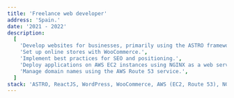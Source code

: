 ```yaml
---
title: 'Freelance web developer'
address: 'Spain.'
date: '2021 - 2022'
description:
  [
    'Develop websites for businesses, primarily using the ASTRO framework, ReactJS, and WordPress.',
    'Set up online stores with WooCommerce.',
    'Implement best practices for SEO and positioning.',
    'Deploy applications on AWS EC2 instances using NGINX as a web server and reverse proxy.',
    'Manage domain names using the AWS Route 53 service.',
  ]
stack: 'ASTRO, ReactJS, WordPress, WooCommerce, AWS (EC2, Route 53), NGINX, PHP.'
---
```

